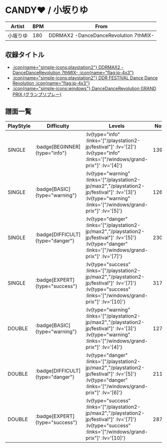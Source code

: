 # CANDY♥ / 小坂りゆ

|Artist|BPM|From|
|------|---|----|
|小坂りゆ|180|DDRMAX2 -DanceDanceRevolution 7thMIX-|

## 収録タイトル

- [ :icon{name="simple-icons:playstation2"} DDRMAX2 -DanceDanceRevolution 7thMIX- :icon{name="flag:jp-4x3"} ](/playstation2-jp/max2)
- [ :icon{name="simple-icons:playstation2"} DDR FESTIVAL Dance Dance Revolution :icon{name="flag:jp-4x3"} ](/playstation2-jp/festival)
- [ :icon{name="simple-icons:windows"} DanceDanceRevolution GRAND PRIX (グランプリプレー)](/windows/grand-prix)

## 譜面一覧

|PlayStyle|Difficulty|Levels|Notes|Movie|
|---------|----------|------|-----|-----|
|SINGLE| :badge[BEGINNER]{type="info"} | :lv{type="info" :links='["/playstation2-jp/festival"]' :lv='[2]'}  :lv{type="info" :links='["/windows/grand-prix"]' :lv='[4]'} |139/0||
|SINGLE| :badge[BASIC]{type="warning"} | :lv{type="warning" :links='["/playstation2-jp/max2","/playstation2-jp/festival"]' :lv='[3]'}  :lv{type="warning" :links='["/windows/grand-prix"]' :lv='[5]'} |126/4||
|SINGLE| :badge[DIFFICULT]{type="danger"} | :lv{type="danger" :links='["/playstation2-jp/max2","/playstation2-jp/festival"]' :lv='[5]'}  :lv{type="danger" :links='["/windows/grand-prix"]' :lv='[7]'} |230/16||
|SINGLE| :badge[EXPERT]{type="success"} | :lv{type="success" :links='["/playstation2-jp/max2","/playstation2-jp/festival"]' :lv='[7]'}  :lv{type="success" :links='["/windows/grand-prix"]' :lv='[10]'} |317/20||
|DOUBLE| :badge[BASIC]{type="warning"} | :lv{type="warning" :links='["/playstation2-jp/max2","/playstation2-jp/festival"]' :lv='[3]'}  :lv{type="warning" :links='["/windows/grand-prix"]' :lv='[4]'} |127/12||
|DOUBLE| :badge[DIFFICULT]{type="danger"} | :lv{type="danger" :links='["/playstation2-jp/max2","/playstation2-jp/festival"]' :lv='[5]'}  :lv{type="danger" :links='["/windows/grand-prix"]' :lv='[6]'} |211/27||
|DOUBLE| :badge[EXPERT]{type="success"} | :lv{type="success" :links='["/playstation2-jp/max2","/playstation2-jp/festival"]' :lv='[7]'}  :lv{type="success" :links='["/windows/grand-prix"]' :lv='[10]'} |287/8||
